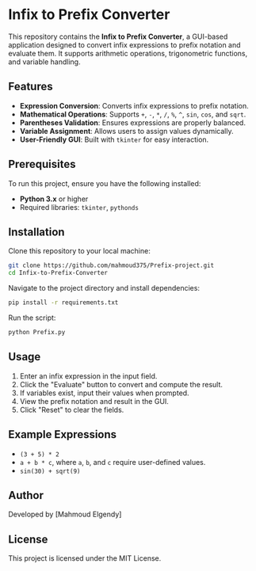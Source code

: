 # Infix to Prefix Converter

This repository contains the **Infix to Prefix Converter**, a GUI-based application designed to convert infix expressions to prefix notation and evaluate them. It supports arithmetic operations, trigonometric functions, and variable handling.

## Features

- **Expression Conversion**: Converts infix expressions to prefix notation.
- **Mathematical Operations**: Supports `+`, `-`, `*`, `/`, `%`, `^`, `sin`, `cos`, and `sqrt`.
- **Parentheses Validation**: Ensures expressions are properly balanced.
- **Variable Assignment**: Allows users to assign values dynamically.
- **User-Friendly GUI**: Built with `tkinter` for easy interaction.

## Prerequisites

To run this project, ensure you have the following installed:

- **Python 3.x** or higher
- Required libraries: `tkinter`, `pythonds`

## Installation

Clone this repository to your local machine:

```bash
git clone https://github.com/mahmoud375/Prefix-project.git
cd Infix-to-Prefix-Converter
```

Navigate to the project directory and install dependencies:

```bash
pip install -r requirements.txt
```

Run the script:

```bash
python Prefix.py
```

## Usage

1. Enter an infix expression in the input field.
2. Click the "Evaluate" button to convert and compute the result.
3. If variables exist, input their values when prompted.
4. View the prefix notation and result in the GUI.
5. Click "Reset" to clear the fields.

## Example Expressions

- `(3 + 5) * 2`
- `a + b * c`, where `a`, `b`, and `c` require user-defined values.
- `sin(30) + sqrt(9)`

## Author

Developed by [Mahmoud Elgendy]

## License

This project is licensed under the MIT License.
